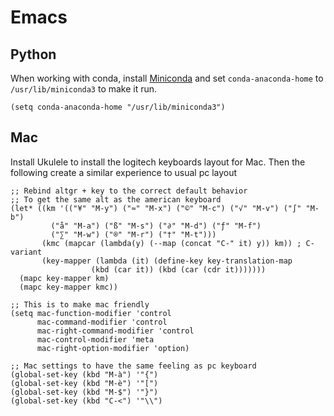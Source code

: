 # Emacs


## Python

When working with conda, install [Miniconda](https://docs.conda.io/en/latest/miniconda.html) and set `conda-anaconda-home` to `/usr/lib/miniconda3` to make it run.

```elisp
(setq conda-anaconda-home "/usr/lib/miniconda3")
```


## Mac

Install Ukulele to install the logitech keyboards layout for Mac. Then the following create a similar experience to usual pc layout

```elisp
;; Rebind altgr + key to the correct default behavior
;; To get the same alt as the american keyboard
(let* ((km '(("¥" "M-y") ("≈" "M-x") ("©" "M-c") ("√" "M-v") ("∫" "M-b")
	     ("å" "M-a") ("ß" "M-s") ("∂" "M-d") ("ƒ" "M-f")
	     ("∑" "M-w") ("®" "M-r") ("†" "M-t")))
       (kmc (mapcar (lambda(y) (--map (concat "C-" it) y)) km)) ; C- variant
       (key-mapper (lambda (it) (define-key key-translation-map
				  (kbd (car it)) (kbd (car (cdr it)))))))
  (mapc key-mapper km)
  (mapc key-mapper kmc))

;; This is to make mac friendly
(setq mac-function-modifier 'control
      mac-command-modifier 'control
      mac-right-command-modifier 'control
      mac-control-modifier 'meta
      mac-right-option-modifier 'option)

;; Mac settings to have the same feeling as pc keyboard
(global-set-key (kbd "M-à") '"{")
(global-set-key (kbd "M-è") '"[")
(global-set-key (kbd "M-$") '"}")
(global-set-key (kbd "C-<") '"\\")
```

